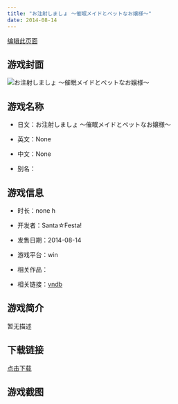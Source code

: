 ```yaml
---
title: "お注射しましょ ～催眠メイドとペットなお嬢様～"
date: 2014-08-14
---
```

[编辑此页面](https://github.com/ACG-3/ADV3-source/blob/main/source/_posts/%E3%81%8A%E6%B3%A8%E5%B0%84%E3%81%97%E3%81%BE%E3%81%97%E3%82%87%20%EF%BD%9E%E5%82%AC%E7%9C%A0%E3%83%A1%E3%82%A4%E3%83%89%E3%81%A8%E3%83%9A%E3%83%83%E3%83%88%E3%81%AA%E3%81%8A%E5%AC%A2%E6%A7%98%EF%BD%9E.md)

## 游戏封面

![お注射しましょ ～催眠メイドとペットなお嬢様～](https%3A//pan.timero.xyz/onedrive/img_lib_001/%E3%81%8A%E6%B3%A8%E5%B0%84%E3%81%97%E3%81%BE%E3%81%97%E3%82%87%20%EF%BD%9E%E5%82%AC%E7%9C%A0%E3%83%A1%E3%82%A4%E3%83%89%E3%81%A8%E3%83%9A%E3%83%83%E3%83%88%E3%81%AA%E3%81%8A%E5%AC%A2%E6%A7%98%EF%BD%9E_cover.avif)


## 游戏名称

- 日文：お注射しましょ ～催眠メイドとペットなお嬢様～
- 英文：None
- 中文：None

- 别名：


## 游戏信息

- 时长：none h
- 开发者：Santa☆Festa!
- 发售日期：2014-08-14
- 游戏平台：win
- 相关作品：

- 相关链接：[vndb](https://vndb.org/v15817)


## 游戏简介

暂无描述


## 下载链接

[点击下载](https://pan.timero.xyz/onedrive/adv_lib_001/%E3%81%8A%E6%B3%A8%E5%B0%84%E3%81%97%E3%81%BE%E3%81%97%E3%82%87%20%EF%BD%9E%E5%82%AC%E7%9C%A0%E3%83%A1%E3%82%A4%E3%83%89%E3%81%A8%E3%83%9A%E3%83%83%E3%83%88%E3%81%AA%E3%81%8A%E5%AC%A2%E6%A7%98%EF%BD%9E)


## 游戏截图


